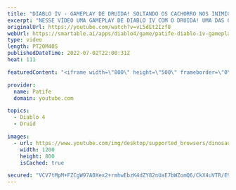 ```yaml
---
title: "DIABLO IV - GAMEPLAY DE DRUIDA! SOLTANDO OS CACHORRO NOS INIMIGOS"
excerpt: "NESSE VÍDEO UMA GAMEPLAY DE DIABLO IV COM O DRUIDA! UMA DAS CLASSES QUE A GALERA MAIS CURTE ..."
originalUrl: https://youtube.com/watch?v=vL5dEt2Izf8
webUrl: https://smartable.ai/apps/diablo4/game/patife-diablo-iv-gameplay-de-druida-soltando-os-cachorro-nos-inimigos/
type: video
length: PT20M40S
publishedDateTime: 2022-07-02T22:00:31Z
heat: 111

featuredContent: "<iframe width=\"800\" height=\"500\" frameborder=\"0\" src=\"https://www.youtube.com/embed/vL5dEt2Izf8\" allow=\"accelerometer; autoplay; encrypted-media; gyroscope; picture-in-picture\" allowfullscreen></iframe>"

provider:
  name: Patife
  domain: youtube.com

topics:
  - Diablo 4
  - Druid

images:
  - url: https://www.youtube.com/img/desktop/supported_browsers/dinosaur.png
    width: 1200
    height: 800
    isCached: true

secured: "VCV7tMpM+FZCgW97A0Xex2+rmhwEbzK4dZY82nUaE7bWZomQ6/CkX4uVTR/E9eiVEj6vNaJY9g7UFigkpY3Ni9GLS6SeDIjcIuy3RGWTFvhJeu3BmL65clB0IaGxxUaLJ83S9KN3u/9znxEjwgEe9m/CaTKk9z4p8v7yX9l0Zx1tJYg45ewZLj9A1JerAfTlbdhiOF0+6kEaFvGMtfP4VIvklewA9wUVna1mPRfCRZ+tSmivDlFK0DS5euqmC/aABegV1jPaP+bKnxOfhdTmmlO2kETRHz6t3g093aOpbaQoeqLW8UBKwYn4JtTFjWjAmIz8yuKNJNAtEhZm31kopAOyrosmQVyvdVHv7xa79cDm2gmU8FyC5XssZmnvGjTsEiQVqPMEa8UjNJjWzx596RVmFEyuoaVtoUJwASFHi48=;qSwCLEo6dWOwoSYP9KLSEg=="
---
```


